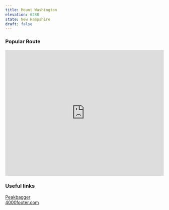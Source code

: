 ```yaml
---
title: Mount Washington 
elevation: 6288
state: New Hampshire
draft: false
---
```

### Popular Route
<iframe class="alltrails" src="https://www.alltrails.com/widget/trail/us/new-hampshire/mount-washington-and-monroe-via-ammonoosuc-ravine-trail?u=i&sh=q5vqbr" width="100%" height="400" frameborder="0" scrolling="no" marginheight="0" marginwidth="0" title="AllTrails: Trail Guides and Maps for Hiking, Camping, and Running"></iframe>

### Useful links
<a href="https://www.peakbagger.com/peak.aspx?pid=6960" target="_blank">Peakbagger</a><br/>
<a href="http://4000footers.com/washington.shtml" target="_blank">4000footer.com</a>

